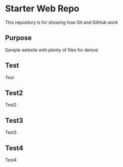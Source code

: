 # Starter Web Repo

This repository is for showing how Git and GitHub work

## Purpose

Sample website with plenty of files for demos

## Test
Test

## Test2
Test2

## Test3
Test3

## Test4
Test4